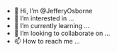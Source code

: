 - 👋 Hi, I’m @JefferyOsborne
- 👀 I’m interested in ...
- 🌱 I’m currently learning ...
- 💞️ I’m looking to collaborate on ...
- 📫 How to reach me ...

<!---
JefferyOsborne/JefferyOsborne is a ✨ special ✨ repository because its `README.md` (this file) appears on your GitHub profile.
You can click the Preview link to take a look at your changes.
--->
